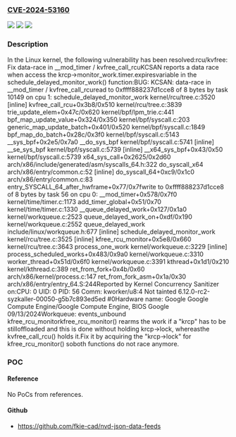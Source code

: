 ### [CVE-2024-53160](https://cve.mitre.org/cgi-bin/cvename.cgi?name=CVE-2024-53160)
![](https://img.shields.io/static/v1?label=Product&message=Linux&color=blue)
![](https://img.shields.io/static/v1?label=Version&message=8fc5494ad5face62747a3937db66b00db1e5d80b%3C%20967a0e61910825d1fad009d836a6cb41f7402395%20&color=brighgreen)
![](https://img.shields.io/static/v1?label=Vulnerability&message=n%2Fa&color=brighgreen)

### Description

In the Linux kernel, the following vulnerability has been resolved:rcu/kvfree: Fix data-race in __mod_timer / kvfree_call_rcuKCSAN reports a data race when access the krcp->monitor_work.timer.expiresvariable in the schedule_delayed_monitor_work() function:<snip>BUG: KCSAN: data-race in __mod_timer / kvfree_call_rcuread to 0xffff888237d1cce8 of 8 bytes by task 10149 on cpu 1: schedule_delayed_monitor_work kernel/rcu/tree.c:3520 [inline] kvfree_call_rcu+0x3b8/0x510 kernel/rcu/tree.c:3839 trie_update_elem+0x47c/0x620 kernel/bpf/lpm_trie.c:441 bpf_map_update_value+0x324/0x350 kernel/bpf/syscall.c:203 generic_map_update_batch+0x401/0x520 kernel/bpf/syscall.c:1849 bpf_map_do_batch+0x28c/0x3f0 kernel/bpf/syscall.c:5143 __sys_bpf+0x2e5/0x7a0 __do_sys_bpf kernel/bpf/syscall.c:5741 [inline] __se_sys_bpf kernel/bpf/syscall.c:5739 [inline] __x64_sys_bpf+0x43/0x50 kernel/bpf/syscall.c:5739 x64_sys_call+0x2625/0x2d60 arch/x86/include/generated/asm/syscalls_64.h:322 do_syscall_x64 arch/x86/entry/common.c:52 [inline] do_syscall_64+0xc9/0x1c0 arch/x86/entry/common.c:83 entry_SYSCALL_64_after_hwframe+0x77/0x7fwrite to 0xffff888237d1cce8 of 8 bytes by task 56 on cpu 0: __mod_timer+0x578/0x7f0 kernel/time/timer.c:1173 add_timer_global+0x51/0x70 kernel/time/timer.c:1330 __queue_delayed_work+0x127/0x1a0 kernel/workqueue.c:2523 queue_delayed_work_on+0xdf/0x190 kernel/workqueue.c:2552 queue_delayed_work include/linux/workqueue.h:677 [inline] schedule_delayed_monitor_work kernel/rcu/tree.c:3525 [inline] kfree_rcu_monitor+0x5e8/0x660 kernel/rcu/tree.c:3643 process_one_work kernel/workqueue.c:3229 [inline] process_scheduled_works+0x483/0x9a0 kernel/workqueue.c:3310 worker_thread+0x51d/0x6f0 kernel/workqueue.c:3391 kthread+0x1d1/0x210 kernel/kthread.c:389 ret_from_fork+0x4b/0x60 arch/x86/kernel/process.c:147 ret_from_fork_asm+0x1a/0x30 arch/x86/entry/entry_64.S:244Reported by Kernel Concurrency Sanitizer on:CPU: 0 UID: 0 PID: 56 Comm: kworker/u8:4 Not tainted 6.12.0-rc2-syzkaller-00050-g5b7c893ed5ed #0Hardware name: Google Google Compute Engine/Google Compute Engine, BIOS Google 09/13/2024Workqueue: events_unbound kfree_rcu_monitor<snip>kfree_rcu_monitor() rearms the work if a "krcp" has to be stilloffloaded and this is done without holding krcp->lock, whereasthe kvfree_call_rcu() holds it.Fix it by acquiring the "krcp->lock" for kfree_rcu_monitor() soboth functions do not race anymore.

### POC

#### Reference
No PoCs from references.

#### Github
- https://github.com/fkie-cad/nvd-json-data-feeds

